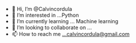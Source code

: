 - 👋 Hi, I’m @Calvincordula
- 👀 I’m interested in ...Python 
- 🌱 I’m currently learning ... Machine learning
- 💞️ I’m looking to collaborate on ...
- 📫 How to reach me ...calvincordula@gmail.com

<!---
Calvincordula/Calvincordula is a ✨ special ✨ repository because its `README.md` (this file) appears on your GitHub profile.
You can click the Preview link to take a look at your changes.
--->
